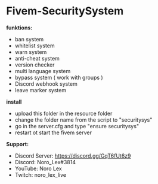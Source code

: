 # Fivem-SecuritySystem
 **funktions:**
 - ban system
 - whitelist system
 - warn system
 - anti-cheat system
 - version checker
 - multi language system
 - bypass system ( work with groups )
 - Discord webhook system
 - leave marker system
 
 **install**
 - upload this folder in the resource folder
 - change the folder name from the script to "securitysys"
 - go in the server.cfg and type "ensure securitysys"
 - restart ot start the fivem server

 **Support:**
 - Discord Server: https://discord.gg/GqT6fUt6z9
 - Discord: Noro_Lex#3814
 - YouTube: Noro Lex 
 - Twitch: noro_lex_live
